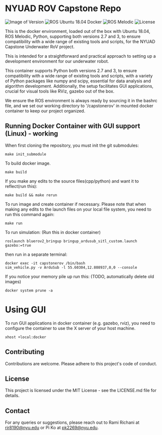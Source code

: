 # NYUAD ROV Capstone Repo

![Image of Version](https://img.shields.io/badge/version-latest-blue)
![ROS Ubuntu 18.04 Docker](https://img.shields.io/badge/docker-ROS%20Ubuntu%2018.04-blue)
![ROS Melodic](https://img.shields.io/badge/ROS-Melodic-brightgreen)
![License](https://img.shields.io/badge/license-Open-blue.svg)

This is the docker environment, loaded out of the box with Ubuntu 18.04, ROS Melodic, Python, supporting both versions 2.7 and 3, to ensure compatibility with a wide range of existing tools and scripts, for the NYUAD Capstone Underwater RoV project.

This is intended for a straightforward and practical approach to setting up a development environment for our underwater robot. 

This container supports Python both versions 2.7 and 3, to ensure compatibility with a wide range of existing tools and scripts, with a variety of Python packages like numpy and scipy, essential for data analysis and algorithm development. Additionally, the setup facilitates GUI applications, crucial for visual tools like RViz, gazebo out of the box.

We ensure the ROS environment is always ready by sourcing it in the bashrc file, and we set our working directory to '/capstonerov' in mounted docker container to keep our project organized. 

## Running Docker Container with GUI support (Linux) - working
When first cloning the repository, you must init the git submodules:
```
make init_submodule
```

To build docker image. 
```
make build
```

If you make any edits to the source files(cpp/python) and want it to reflect(run this):
```
make build && make rerun
```

To run image and create container if necessary. Please note that when making any edits to the launch files on your local file system, you need to run this command again:
```
make run
```

To run simulation: (Run this in docker container)
```
roslaunch bluerov2_bringup bringup_ardusub_sitl_custom.launch gazebo:=true
```
then run in a separate terminal:
```
docker exec -it capstonerov /bin/bash
sim_vehicle.py -v ArduSub -l 55.60304,12.808937,0,0 --console
```

If you notice your memory pile up run this: (TODO, automatically delete old images)
```
docker system prune -a
```
# Using GUI

To run GUI applications in docker container (e.g. gazebo, rviz), you need to configure the container to use the X server of your host machine.

```
xhost +local:docker
```

## Contributing
Contributions are welcome. Please adhere to this project's code of conduct.

## License
This project is licensed under the MIT License - see the LICENSE.md file for details.

## Contact
For any queries or suggestions, please reach out to Rami Richani at rir8190@nyu.edu or Pi Ko at pk2269@nyu.edu.
